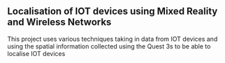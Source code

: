 ## Localisation of IOT devices using Mixed Reality and Wireless Networks
This project uses various techniques taking in data from IOT devices and using the spatial information collected using the Quest 3s to be able to localise IOT devices
